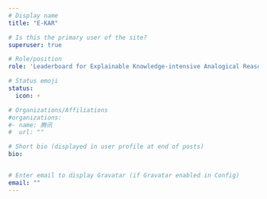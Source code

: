 ```yaml
---
# Display name
title: "E-KAR"

# Is this the primary user of the site?
superuser: true

# Role/position
role: 'Leaderboard for Explainable Knowledge-intensive Analogical Reasoning'

# Status emoji
status:
  icon: ⚡️

# Organizations/Affiliations
#organizations:
#- name: 腾讯
#  url: ""

# Short bio (displayed in user profile at end of posts)
bio: 


# Enter email to display Gravatar (if Gravatar enabled in Config)
email: ""
---
```


